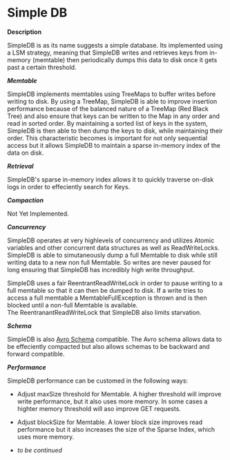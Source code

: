 # Simple DB #


**Description**

SimpleDB is as its name suggests a simple database.  Its implemented using a
LSM strategy, meaning that SimpleDB writes and retrieves keys from in-memory (memtable)
then periodically dumps this data to disk once it gets past a certain threshold.

***Memtable***

SimpleDB implements memtables using TreeMaps to buffer writes before writing to disk.  By using a TreeMap,
SimpleDB is able to improve insertion performance because of the balanced nature of a TreeMap (Red Black Tree)
and also ensure that keys can be written to the Map in any order and read in sorted
order.  By maintaining a sorted list of keys in the system, SimpleDB is then able to then dump the keys to disk,
while maintaining their order.  This characteristic becomes is important for not only 
sequential access but it allows SimpleDB to maintain a sparse in-memory
index of the data on disk.

***Retrieval***

SimpleDB's sparse in-memory index allows it to quickly traverse on-disk logs in order to effeciently
search for Keys.

***Compaction***

Not Yet Implemented.

***Concurrency***

SimpleDB operates at very highlevels of concurrency and utilizes Atomic variables and other
concurrent data structures as well as ReadWriteLocks.  SimpleDB is able to simutaneously dump
a full Memtable to disk while still writing data to a new non full Memtable.  So writes
are never paused for long ensuring that SimpleDB has incredibly high write throughput.

SimpleDB uses a fair ReentrantReadWriteLock in order to pause writing to a full memtable
so that it can then be dumped to disk.  If a write tries to access a full memtable
a MemtableFullException is thrown and is then blocked until a non-full Memtable is available.  
The ReentranantReadWriteLock that SimpleDB also limits starvation.

***Schema***

SimpleDB is also [Avro Schema](https://avro.apache.org/docs/1.8.1/index.html) compatible.  The Avro schema allows data to be effeciently compacted
but also allows schemas to be backward and forward compatible.


***Performance***

SimpleDB performance can be customed in the following ways:

* Adjust maxSize threshold for Memtable.  A higher threshold will improve write performance,
but it also uses more memory.  In some cases a highter memory threshold will aso improve GET requests.

* Adjust blockSize for Memtable.  A lower block size improves read performance but it also increases
the size of the Sparse Index, which uses more memory.

* _to be continued_